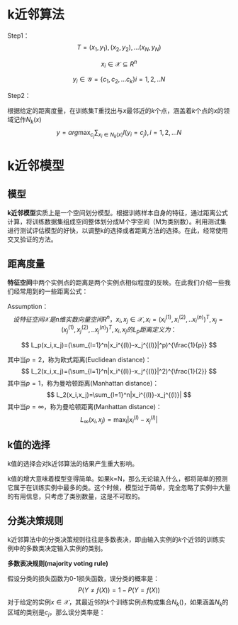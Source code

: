 # k近邻算法

Step1：
$$
T = {(x_1,y_1),(x_2,y_2),...(x_N,y_N)}
$$



$$
x_i \in \mathcal{X} \subseteq R^n 
$$

$$
y_i \in \mathcal{Y}=\{c_1,c_2,...c_k\}  i = 1,2,..N
$$


Step2：

根据给定的距离度量，在训练集T重找出与$x$最邻近的$k$个点，涵盖着$k$个点的$x$的领域记作$N_k(x)$
$$
y = arg \max_{c_j} \sum_{x_i \in N_k(x)}I(y_i = c_j),i=1,2,...N
$$

# k近邻模型

## 模型

**k近邻模型**实质上是一个空间划分模型。根据训练样本自身的特征，通过距离公式计算，将训练数据集组成空间整体划分成M个字空间（M为类别数）。利用测试集进行测试评估模型的好快，以调整k的选择或者距离方法的选择。在此，经常使用交叉验证的方法。

## 距离度量

**特征空间**中两个实例点的距离是两个实例点相似程度的反映。在此我们介绍一些我们经常用到的一些距离公式：

Assumption：
$$
设特征空间\mathcal{X}是n维实数向量空间R^n，x_i,x_j \in \mathcal{X},x_i=(x_i^{(1)},x_i^{(2)},..x_i^{(n)})^T,x_j=(x_j^{(1)},x_j^{(2)},..x_j^{(n)})^T,x_i,x_j的L_p距离定义为：
$$

$$
L_p(x_i,x_j)=(\sum_{l=1}^n|x_i^{(l)}-x_j^{(l)}|^p)^{\frac{1}{p}}
$$




其中当$p=2$，称为欧式距离(Euclidean distance)：
$$
L_2(x_i,x_j)=(\sum_{l=1}^n|x_i^{(l)}-x_j^{(l)}|^2)^{\frac{1}{2}}
$$
其中当$p=1$，称为曼哈顿距离(Manhattan distance)：
$$
L_2(x_i,x_j)=\sum_{l=1}^n|x_i^{(l)}-x_j^{(l)}|
$$
其中当$p=\infty$，称为曼哈顿距离(Manhattan distance)：
$$
L_{\infty}(x_i,x_j) = \max_l|x_i^{(l)}-x_j^{(l)}|
$$

## k值的选择

k值的选择会对k近邻算法的结果产生重大影响。

k值的增大意味着模型变得简单。如果k=N，那么无论输入什么，都将简单的预测它属于在训练实例中最多的类。这个时候，模型过于简单，完全忽略了实例中大量的有用信息，只考虑了类别数量，这是不可取的。

## 分类决策规则

k近邻算法中的分类决策规则往往是多数表决，即由输入实例的$k$个近邻的训练实例中的多数类决定输入实例的类别。

**多数表决规则(majority voting rule)**

假设分类的损失函数为0-1损失函数，误分类的概率是：
$$
P(Y \neq f(X))= 1-P(Y = f(X))
$$
对于给定的实例$x \in \mathcal{X}$，其最近邻的$k$个训练实例点构成集合$N_k()$，如果涵盖$N_k$的区域的类别是$c_j$，那么误分类率是：













































